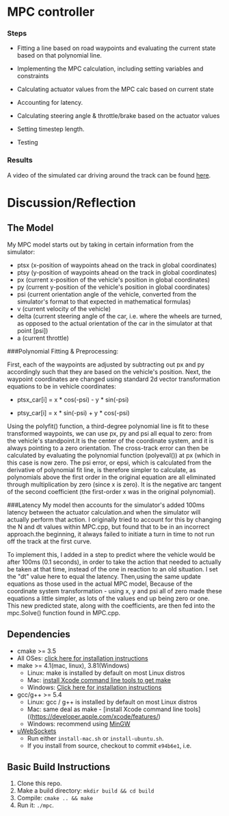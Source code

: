 # MPC controller

### Steps
  
  
  * Fitting a line based on road waypoints and evaluating the current state based on that polynomial line.
 
  * Implementing the MPC calculation, including setting variables and constraints
 
  * Calculating actuator values from the MPC calc based on current state
 
  * Accounting for latency.
 
  * Calculating steering angle & throttle/brake based on the actuator values
 
  * Setting timestep length.
 
  * Testing

### Results
A video of the simulated car driving around the track can be found [here](https://github.com/shalaka7/udacity_project_10/blob/master/mpc_controller.mp4).

# Discussion/Reflection

## The Model

My MPC model starts out by taking in certain information from the simulator:

 * ptsx (x-position of waypoints ahead on the track in global coordinates)
*  ptsy (y-position of waypoints ahead on the track in global coordinates)
*  px (current x-position of the vehicle's position in global coordinates)
*  py (current y-position of the vehicle's position in global coordinates)
*  psi (current orientation angle of the vehicle, converted from the simulator's format to that expected in mathematical formulas)
*  v (current velocity of the vehicle)
*  delta (current steering angle of the car, i.e. where the wheels are turned, as opposed to the actual orientation of the 
    car in the simulator at that point [psi])
*  a (current throttle)

###Polynomial Fitting & Preprocessing:

First, each of the waypoints are adjusted by subtracting out px and py accordingly such that they are based on the 
vehicle's position. Next, the waypoint coordinates are changed using standard 2d vector transformation equations to be 
in vehicle coordinates:

 * ptsx_car[i] = x * cos(-psi) - y * sin(-psi)

 * ptsy_car[i] = x * sin(-psi) + y * cos(-psi)

Using the polyfit() function, a third-degree polynomial line is fit to these transformed waypoints, we can use px, py and 
psi all equal to zero: from the vehicle's standpoint.It is the center of the coordinate system, and it is always pointing
to a zero orientation. The cross-track error can then be calculated by evaluating the polynomial function (polyeval()) at 
px (which in this case is now zero. The psi error, or epsi, which is calculated from the derivative of polynomial fit line,
is therefore simpler to calculate, as polynomials above the first order in the original equation are all eliminated through
multiplication by zero (since x is zero). It is the negative arc tangent of the second coefficient (the first-order x was in 
the original polynomial).


###Latency
My model then accounts for the simulator's added 100ms latency between the actuator calculation.and when the simulator 
will actually perform that action. I originally tried to account for this by changing the N and dt values within MPC.cpp,
but found that to be in an incorrect approach.the beginning, it always failed to initiate a turn in time to not run off 
the track at the first curve.

To implement this, I added in a step to predict where the vehicle would be after 100ms (0.1 seconds), in order to take 
the action that needed to actually be taken at that time, instead of the one in reaction to an old situation. I set the 
"dt" value here to equal the latency. Then,using the same update equations as those used in the actual MPC model, 
Because of the coordinate system transformation - using x, y and psi all of zero made these equations a little simpler,
as lots of the values end up being zero or one. This new predicted state, along with the coefficients, are then fed into
the mpc.Solve() function found in MPC.cpp.

## Dependencies

* cmake >= 3.5
 * All OSes: [click here for installation instructions](https://cmake.org/install/)
* make >= 4.1(mac, linux), 3.81(Windows)
  * Linux: make is installed by default on most Linux distros
  * Mac: [install Xcode command line tools to get make](https://developer.apple.com/xcode/features/)
  * Windows: [Click here for installation instructions](http://gnuwin32.sourceforge.net/packages/make.htm)
* gcc/g++ >= 5.4
  * Linux: gcc / g++ is installed by default on most Linux distros
  * Mac: same deal as make - [install Xcode command line tools]((https://developer.apple.com/xcode/features/)
  * Windows: recommend using [MinGW](http://www.mingw.org/)
* [uWebSockets](https://github.com/uWebSockets/uWebSockets)
  * Run either `install-mac.sh` or `install-ubuntu.sh`.
  * If you install from source, checkout to commit `e94b6e1`, i.e.


## Basic Build Instructions

1. Clone this repo.
2. Make a build directory: `mkdir build && cd build`
3. Compile: `cmake .. && make`
4. Run it: `./mpc`.

